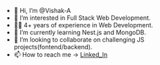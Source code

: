 - 👋 Hi, I’m @Vishak-A
- 👀 I’m interested in Full Stack Web Development.
- 👨‍💻 4+ years of experience in Web Development.
- 🌱 I’m currently learning Nest.js and MongoDB. 
- 💞️ I’m looking to collaborate on challenging JS projects(fontend/backend).
- 📫 How to reach me -> [Linked_In](https://www.linkedin.com/in/vishak-a-b6236b16b/)

<!---
Vishak-A/Vishak-A is a ✨ special ✨ repository because its `README.md` (this file) appears on your GitHub profile.
You can click the Preview link to take a look at your changes.
--->
